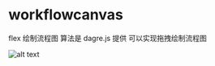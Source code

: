 # workflowcanvas
flex 绘制流程图 算法是 dagre.js 提供
可以实现拖拽绘制流程图


![alt text](https://raw.githubusercontent.com/aruis/workflowcanvas/master/web/wf.gif)
